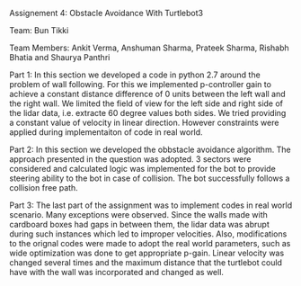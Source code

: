 Assignement 4: Obstacle Avoidance With Turtlebot3

Team: Bun Tikki

Team Members: Ankit Verma, Anshuman Sharma, Prateek Sharma, Rishabh Bhatia and Shaurya Panthri

Part 1: In this section we developed a code in python 2.7 around the problem of wall following. For this we implemented p-controller gain to achieve a constant distance difference of 0 units between the left wall and the right wall. We limited the field of view for the left side and right side of the lidar data, i.e. extracte 60 degree values both sides. We tried providing a constant value of velocity in linear direction. However constraints were applied during implementaiton of code in real world.

Part 2: In this section we developed the obbstacle avoidance algorithm. The approach presented in the question was adopted. 3 sectors were considered and calculated logic was implemented for the bot to provide steering ability to the bot in case of collision. The bot successfully follows a collision free path.

Part 3: The last part of the assignment was to implement codes in real world scenario. Many exceptions were observed. Since the walls made with cardboard boxes had gaps in between them, the lidar data was abrupt during such instances which led to improper velocities. Also, modifications to the orignal codes were made to adopt the real world parameters, such as wide optimization was done to get appropriate p-gain. Linear velocity was changed several times and the maximum distance that the turtlebot could have with the wall was incorporated and changed as well.
